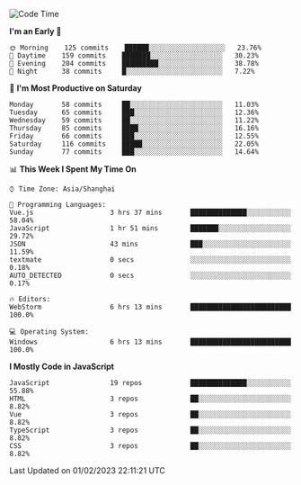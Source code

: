 <!--START_SECTION:waka-->
![Code Time](http://img.shields.io/badge/Code%20Time-2%2C052%20hrs%2054%20mins-blue)

**I'm an Early 🐤** 

```text
🌞 Morning    125 commits    ██████░░░░░░░░░░░░░░░░░░░   23.76% 
🌆 Daytime    159 commits    ███████░░░░░░░░░░░░░░░░░░   30.23% 
🌃 Evening    204 commits    █████████░░░░░░░░░░░░░░░░   38.78% 
🌙 Night      38 commits     █░░░░░░░░░░░░░░░░░░░░░░░░   7.22%

```
📅 **I'm Most Productive on Saturday** 

```text
Monday       58 commits     ██░░░░░░░░░░░░░░░░░░░░░░░   11.03% 
Tuesday      65 commits     ███░░░░░░░░░░░░░░░░░░░░░░   12.36% 
Wednesday    59 commits     ██░░░░░░░░░░░░░░░░░░░░░░░   11.22% 
Thursday     85 commits     ████░░░░░░░░░░░░░░░░░░░░░   16.16% 
Friday       66 commits     ███░░░░░░░░░░░░░░░░░░░░░░   12.55% 
Saturday     116 commits    █████░░░░░░░░░░░░░░░░░░░░   22.05% 
Sunday       77 commits     ███░░░░░░░░░░░░░░░░░░░░░░   14.64%

```


📊 **This Week I Spent My Time On** 

```text
⌚︎ Time Zone: Asia/Shanghai

💬 Programming Languages: 
Vue.js                   3 hrs 37 mins       ██████████████░░░░░░░░░░░   58.04% 
JavaScript               1 hr 51 mins        ███████░░░░░░░░░░░░░░░░░░   29.72% 
JSON                     43 mins             ███░░░░░░░░░░░░░░░░░░░░░░   11.59% 
textmate                 0 secs              ░░░░░░░░░░░░░░░░░░░░░░░░░   0.18% 
AUTO_DETECTED            0 secs              ░░░░░░░░░░░░░░░░░░░░░░░░░   0.17%

🔥 Editors: 
WebStorm                 6 hrs 13 mins       █████████████████████████   100.0%

💻 Operating System: 
Windows                  6 hrs 13 mins       █████████████████████████   100.0%

```

**I Mostly Code in JavaScript** 

```text
JavaScript               19 repos            ██████████████░░░░░░░░░░░   55.88% 
HTML                     3 repos             ██░░░░░░░░░░░░░░░░░░░░░░░   8.82% 
Vue                      3 repos             ██░░░░░░░░░░░░░░░░░░░░░░░   8.82% 
TypeScript               3 repos             ██░░░░░░░░░░░░░░░░░░░░░░░   8.82% 
CSS                      3 repos             ██░░░░░░░░░░░░░░░░░░░░░░░   8.82%

```



 Last Updated on 01/02/2023 22:11:21 UTC
<!--END_SECTION:waka-->

<!--
**likaiqiang/likaiqiang** is a ✨ _special_ ✨ repository because its `README.md` (this file) appears on your GitHub profile.

Here are some ideas to get you started:

- 🔭 I’m currently working on ...
- 🌱 I’m currently learning ...
- 👯 I’m looking to collaborate on ...
- 🤔 I’m looking for help with ...
- 💬 Ask me about ...
- 📫 How to reach me: ...
- 😄 Pronouns: ...
- ⚡ Fun fact: ...
-->
